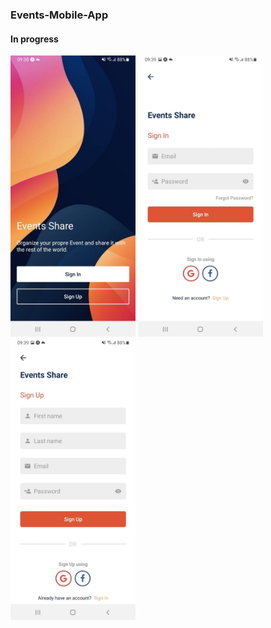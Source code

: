 ### Events-Mobile-App

#### In progress

<img src="./assets/pages/Welcome.jpeg" width="200" height="450" altr="Welcome Screen">

<img src="./assets/pages/Signin.jpeg" width="200" height="450" altr="Sign In Screen">

<img src="./assets/pages/Signup.jpeg" width="200" height="450" altr="Sign Up Screen">
